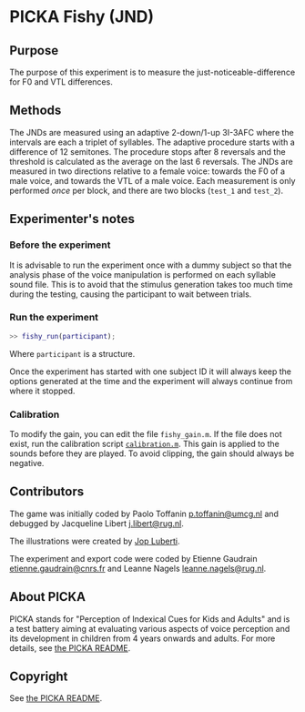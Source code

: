 # PICKA Fishy (JND)

## Purpose

The purpose of this experiment is to measure the just-noticeable-difference for F0 and VTL differences.

## Methods

The JNDs are measured using an adaptive 2-down/1-up 3I-3AFC where the intervals are each a triplet of syllables. The adaptive procedure starts with a difference of 12 semitones. The procedure stops after 8 reversals and the threshold is calculated as the average on the last 6 reversals. The JNDs are measured in two directions relative to a female voice: towards the F0 of a male voice, and towards the VTL of a male voice. Each measurement is only performed *once* per block, and there are two blocks (`test_1` and `test_2`).

## Experimenter's notes

### Before the experiment

It is advisable to run the experiment once with a dummy subject so that the analysis phase of the voice manipulation is performed on each syllable sound file. This is to avoid that the stimulus generation takes too much time during the testing, causing the participant to wait between trials.

### Run the experiment

```matlab
>> fishy_run(participant);
```

Where `participant` is a structure.

Once the experiment has started with one subject ID it will always keep the options generated at the time and the experiment will always continue from where it stopped.

### Calibration

To modify the gain, you can edit the file `fishy_gain.m`. If the file does not exist, run the calibration script [`calibration.m`](../calibration.m). This gain is applied to the sounds before they are played. To avoid clipping, the gain should always be negative.

## Contributors

The game was initially coded by Paolo Toffanin <p.toffanin@umcg.nl> and debugged by Jacqueline Libert <j.libert@rug.nl>.

The illustrations were created by [Jop Luberti](http://jopluberti.com/).

The experiment and export code were coded by Etienne Gaudrain <etienne.gaudrain@cnrs.fr> and Leanne Nagels <leanne.nagels@rug.nl>.

## About PICKA

PICKA stands for "Perception of Indexical Cues for Kids and Adults" and is a test battery aiming at evaluating various aspects of voice perception and its development in children from 4 years onwards and adults. For more details, see [the PICKA README](../../README.md).

## Copyright

See [the PICKA README](../../README.md).